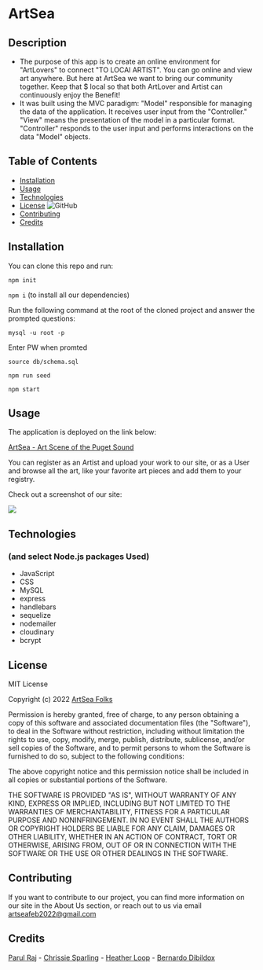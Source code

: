 # ArtSea <ArtSea>
  
## Description  
- The purpose of this app is to create an online environment for "ArtLovers" to connect "TO LOCAl ARTIST". You can go online and view art anywhere. But here at ArtSea we want to bring our community together. Keep that $ local so that both ArtLover and Artist can continuously enjoy the Benefit!
- It was built using the MVC paradigm: "Model" responsible for managing the data of the application. It receives user input from the "Controller." "View" means the presentation of the model in a particular format. "Controller" responds to the user input and performs interactions on the data "Model" objects. 


## Table of Contents 
- [Installation](#installation)
- [Usage](#usage)
- [Technologies](#technologies)
- [License](#license)  ![GitHub](https://img.shields.io/github/license/bdibil/PNW-ArtSea)
- [Contributing](#contributing)
- [Credits](#credits)


## Installation
You can clone this repo and run:

`npm init`

`npm i` (to install all our dependencies)

Run the following command at the root of the cloned project and answer the prompted questions:

`mysql -u root -p`

Enter PW when promted

`source db/schema.sql`

`npm run seed`
  
`npm start`


## Usage    

The application is deployed on the link below:


[ArtSea - Art Scene of the Puget Sound](https://artsea-2022.herokuapp.com/)

You can register as an Artist and upload your work to our site, or as a User and browse all the art, like your favorite art pieces and add them to your registry. 

Check out a screenshot of our site: 

![](https://res.cloudinary.com/dq5xoyv5u/image/upload/v1644994112/fullscreenView_-min_mku5ed.png)


## Technologies 
### (and select Node.js packages Used)

- JavaScript
- CSS
- MySQL
- express
- handlebars
- sequelize
- nodemailer
- cloudinary
- bcrypt


## License  
MIT License

Copyright (c)  2022  [ArtSea Folks](http://artsea-2022.herokuapp.com/)

Permission is hereby granted, free of charge, to any person obtaining a copy
of this software and associated documentation files (the "Software"), to deal
in the Software without restriction, including without limitation the rights
to use, copy, modify, merge, publish, distribute, sublicense, and/or sell
copies of the Software, and to permit persons to whom the Software is
furnished to do so, subject to the following conditions:

The above copyright notice and this permission notice shall be included in all
copies or substantial portions of the Software.

THE SOFTWARE IS PROVIDED "AS IS", WITHOUT WARRANTY OF ANY KIND, EXPRESS OR
IMPLIED, INCLUDING BUT NOT LIMITED TO THE WARRANTIES OF MERCHANTABILITY,
FITNESS FOR A PARTICULAR PURPOSE AND NONINFRINGEMENT. IN NO EVENT SHALL THE
AUTHORS OR COPYRIGHT HOLDERS BE LIABLE FOR ANY CLAIM, DAMAGES OR OTHER
LIABILITY, WHETHER IN AN ACTION OF CONTRACT, TORT OR OTHERWISE, ARISING FROM,
OUT OF OR IN CONNECTION WITH THE SOFTWARE OR THE USE OR OTHER DEALINGS IN THE
SOFTWARE.


## Contributing  
If you want to contribute to our project, you can find more information on our site in the About Us section, or reach out to us via email [artseafeb2022@gmail.com](mailto:artseafeb2022@gmail.com)


## Credits

[Parul Raj](https://github.com/sinka27) - 
[Chrissie Sparling](https://github.com/ChrissieSparling) - 
[Heather Loop](https://github.com/hloop132) - 
[Bernardo Dibildox](https://github.com/bdibil)
